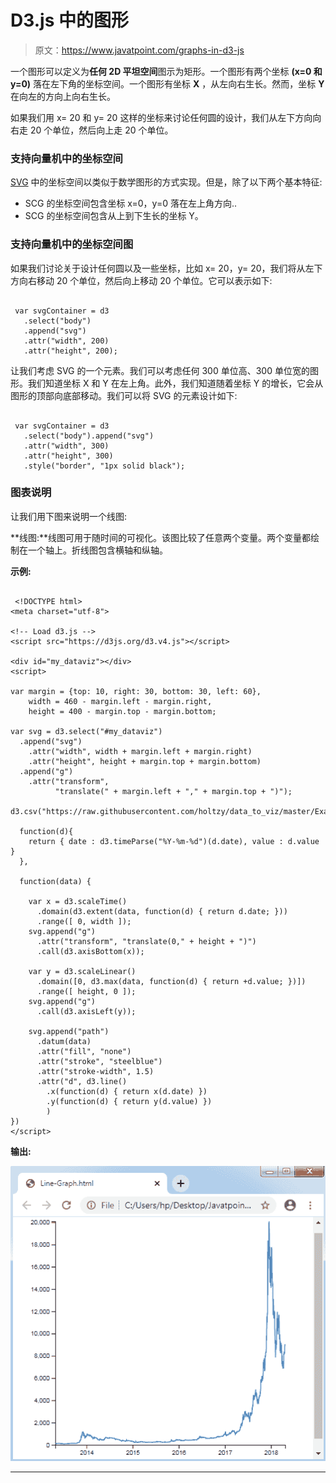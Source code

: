# D3.js 中的图形

> 原文：<https://www.javatpoint.com/graphs-in-d3-js>

一个图形可以定义为**任何 2D 平坦空间**图示为矩形。一个图形有两个坐标 **(x=0 和 y=0)** 落在左下角的坐标空间。一个图形有坐标 **X** ，从左向右生长。然而，坐标 **Y** 在向左的方向上向右生长。

如果我们用 x= 20 和 y= 20 这样的坐标来讨论任何圆的设计，我们从左下方向向右走 20 个单位，然后向上走 20 个单位。

### 支持向量机中的坐标空间

[SVG](https://www.javatpoint.com/svg-tutorial) 中的坐标空间以类似于数学图形的方式实现。但是，除了以下两个基本特征:

*   SCG 的坐标空间包含坐标 x=0，y=0 落在左上角方向..
*   SCG 的坐标空间包含从上到下生长的坐标 Y。

### 支持向量机中的坐标空间图

如果我们讨论关于设计任何圆以及一些坐标，比如 x= 20，y= 20，我们将从左下方向右移动 20 个单位，然后向上移动 20 个单位。它可以表示如下:

```

 var svgContainer = d3
   .select("body")
   .append("svg")
   .attr("width", 200)
   .attr("height", 200);

```

让我们考虑 SVG 的一个元素。我们可以考虑任何 300 单位高、300 单位宽的图形。我们知道坐标 X 和 Y 在左上角。此外，我们知道随着坐标 Y 的增长，它会从图形的顶部向底部移动。我们可以将 SVG 的元素设计如下:

```

 var svgContainer = d3
   .select("body").append("svg")
   .attr("width", 300)
   .attr("height", 300)
   .style("border", "1px solid black");

```

### 图表说明

让我们用下图来说明一个线图:

**线图:**线图可用于随时间的可视化。该图比较了任意两个变量。两个变量都绘制在一个轴上。折线图包含横轴和纵轴。

**示例:**

```

 <!DOCTYPE html>
<meta charset="utf-8">

<!-- Load d3.js -->
<script src="https://d3js.org/d3.v4.js"></script>

<div id="my_dataviz"></div>
<script>

var margin = {top: 10, right: 30, bottom: 30, left: 60},
    width = 460 - margin.left - margin.right,
    height = 400 - margin.top - margin.bottom;

var svg = d3.select("#my_dataviz")
  .append("svg")
    .attr("width", width + margin.left + margin.right)
    .attr("height", height + margin.top + margin.bottom)
  .append("g")
    .attr("transform",
          "translate(" + margin.left + "," + margin.top + ")");

d3.csv("https://raw.githubusercontent.com/holtzy/data_to_viz/master/Example_dataset/3_TwoNumOrdered_comma.csv",

  function(d){
    return { date : d3.timeParse("%Y-%m-%d")(d.date), value : d.value }
  },

  function(data) {

    var x = d3.scaleTime()
      .domain(d3.extent(data, function(d) { return d.date; }))
      .range([ 0, width ]);
    svg.append("g")
      .attr("transform", "translate(0," + height + ")")
      .call(d3.axisBottom(x));

    var y = d3.scaleLinear()
      .domain([0, d3.max(data, function(d) { return +d.value; })])
      .range([ height, 0 ]);
    svg.append("g")
      .call(d3.axisLeft(y));

    svg.append("path")
      .datum(data)
      .attr("fill", "none")
      .attr("stroke", "steelblue")
      .attr("stroke-width", 1.5)
      .attr("d", d3.line()
        .x(function(d) { return x(d.date) })
        .y(function(d) { return y(d.value) })
        )
})
</script>

```

**输出:**

![Graphs in D3.js](img/fd9c30726a6e1637042d7c1ad76b50d4.png)

* * *